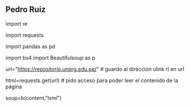 ## Pedro Ruiz
import re 

import requests 

import pandas as pd 

import bs4 import Beautifulsoup as p

url="https://repositorio.unprg.edu.pe/"              # guardo al dirección ulink rl en url 

html=requests.get(url)                              # pido acceso para poder leer el contenido de la página 

soup=b(content,"lxml")

